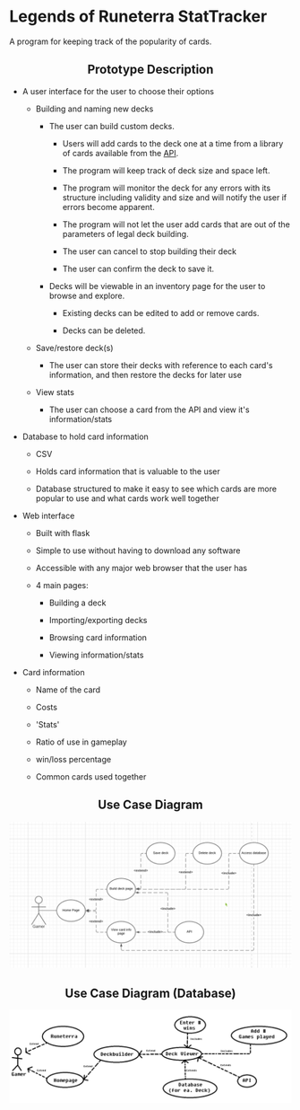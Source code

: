 # Legends of Runeterra StatTracker

A program for keeping track of the popularity of cards.

<h2 align="center">Prototype Description</h2>

- A user interface for the user to choose their options

	- Building and naming new decks

		- The user can build custom decks.

			- Users will add cards to the deck one at a time from a library of cards available from the [API](https://developer.riotgames.com/docs/lor).

			- The program will keep track of deck size and space left.

			- The program will monitor the deck for any errors with its structure including validity and size and will notify the user if errors become apparent.

			- The program will not let the user add cards that are out of the parameters of legal deck building.

			- The user can cancel to stop building their deck

			- The user can confirm the deck to save it.

		- Decks will be viewable in an inventory page for the user to browse and explore.

			- Existing decks can be edited to add or remove cards.

			- Decks can be deleted.

	- Save/restore deck(s)

		- The user can store their decks with reference to each card's information, and then restore the decks for later use

	- View stats

		- The user can choose a card from the API and view it's information/stats

- Database to hold card information

	- CSV

	- Holds card information that is valuable to the user

	- Database structured to make it easy to see which cards are more popular to use and what cards work well together

- Web interface

	- Built with flask

	- Simple to use without having to download any software

	- Accessible with any major web browser that the user has

	- 4 main pages:

		- Building a deck

		- Importing/exporting decks

		- Browsing card information

		- Viewing information/stats

- Card information

	- Name of the card

	- Costs

	- 'Stats'

	- Ratio of use in gameplay

	- win/loss percentage

	- Common cards used together

<h2 align="center">Use Case Diagram</h2>

![use case diagram](use-case-diagram.png)

<h2 align="center">Use Case Diagram (Database)</h2>

![use case diagram (database)](use-case-diagram-database.png)